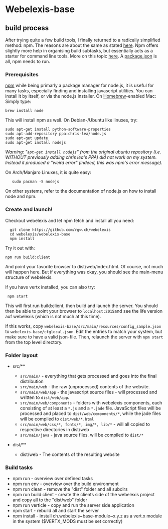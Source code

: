 # Webelexis-base

## build process

After trying quite a few build tools, I finally returned to a radically simplified method: npm.
The reasons are about the same as stated [here](http://blog.keithcirkel.co.uk/why-we-should-stop-using-grunt/). Npm offers slightly more help in organising build subtasks, but essentially acts as a starter for command line tools. More on this topic [here](http://blog.keithcirkel.co.uk/how-to-use-npm-as-a-build-tool/). A [package.json](http://browsenpm.org/package.json) is all, npm needs to run.

### Prerequisites

[npm](https://www.npmjs.com) while being primarly a package manager for node.js, it is useful for many tasks, especially finding and installing javascript utilities. You can install it by itself, or via the node.js installer. On [Homebrew](http://brew.sh)-enabled Mac: Simply type:
    
    brew install node
    
This will install npm as well.  On Debian-/Ubuntu like linuxes, try:

	sudo apt-get install python-software-properties
	sudo apt-add-repository ppa:chris-lea/node.js
	sudo apt-get update
	sudo apt-get install nodejs

_Warning: "`apt-get install nodejs`" from the original ubuntu repository (i.e. WITHOUT previously adding chris lea's PPA) did not work on my system. Instead it produced a "weird error" (indeed, this was npm's error message)._

On Arch/Manjaro Linuxes, it is quite easy:

       sudo pacman -S nodejs

On other systems, refer to the documentation of node.js on how to install node and npm.

### Create and launch!

Checkout webelexis and let npm fetch and install all you need:
	  
	  git clone https://github.com/rgw.ch/webelexis
	  cd webelexis/webelexis-base
	  npm install
    
Try it out with:
    
	npm run build:client

And point your favorite browser to dist/web/index.html. Of course, not much will happen here. But if everything was okay, you should see the main-menu structure of webelexis.

If you have vertx installed, you can also try:

     npm start
     
This will first run build:client, then build and launch the server. You should then be able to point your browser to `localhost:2015`and see the life version auf webelexis (which is not much at this time).

If this works, copy `webelexis-base/src/main/resources/config_sample.json` to `webelexis-base/cfglocal.json`. Edit the entries to match your system, but make sure to have a valid json-file. Then, relaunch the server with `npm start` from the top level directory.
    
### Folder layout

- src/** 
    * `src/main/` - everything that gets processed and goes into the final distribution
    * `src/main/web` - the raw (unprocessed) contents of the website.
    * `src/main/web/app` - the javascript source files - will processed and written to `dist/web/app`.
    * `src/main/web/components` - folders with webelexis components, each consisting of at least a `*.js` and a `*.jade` file. JavaScript files will be processed and placed to `dist/web/components/*`, while the jade files will be compiled to `dist/web/*.html`
    * `src/main/web/css/*, fonts/*, img/*, lib/*` - will all copied to respective directories in dist/web
    * `src/main/java` - java source files. will be compiled to `dist/*`
    
    
- dist/**
    * dist/web - The contents of the resulting website
    
    
### Build tasks

* npm run  - overview over defined tasks
* npm run env  - overview over the build environment
* npm run clean - remove the "dist" folder and all subdirs
* npm run build:client - create the clients side of the webelexis project and copy all to the "dist/web" folder
* npm run verticle - copy and run the server side application
* npm start - rebuild all and start the server
* npm install - install ch.webelexis~base-module~x.y.z as a vert.x module in the system ($VERTX_MODS must be set correctly)
